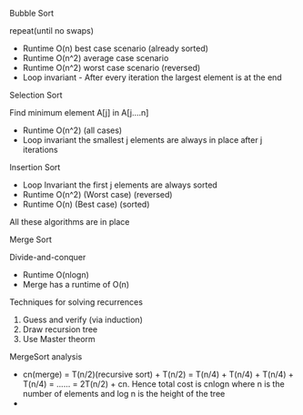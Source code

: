 Bubble Sort

repeat(until no swaps)

- Runtime O(n)  best case scenario (already sorted)
- Runtime O(n^2) average case scenario
- Runtime O(n^2) worst case scenario (reversed)
- Loop invariant - After every iteration the largest element is at the end



Selection Sort

Find minimum element A[j] in A[j....n]

- Runtime O(n^2) (all cases)
- Loop invariant the smallest j elements are always in place after j iterations



Insertion Sort

- Loop Invariant the first j elements are always sorted
- Runtime O(n^2) (Worst case) (reversed)
- Runtime O(n) (Best case) (sorted)



All these algorithms are in place



Merge Sort

Divide-and-conquer

- Runtime O(nlogn)
- Merge has a runtime of O(n)



Techniques for solving recurrences

1. Guess and verify (via induction)
2. Draw recursion tree
3. Use Master theorm



MergeSort analysis

- cn(merge) = T(n/2)(recursive sort) + T(n/2) = T(n/4) + T(n/4) + T(n/4) + T(n/4) = ......  = 2T(n/2) + cn. Hence total cost is cnlogn where n is the number of elements and log n is the height of the tree
- 